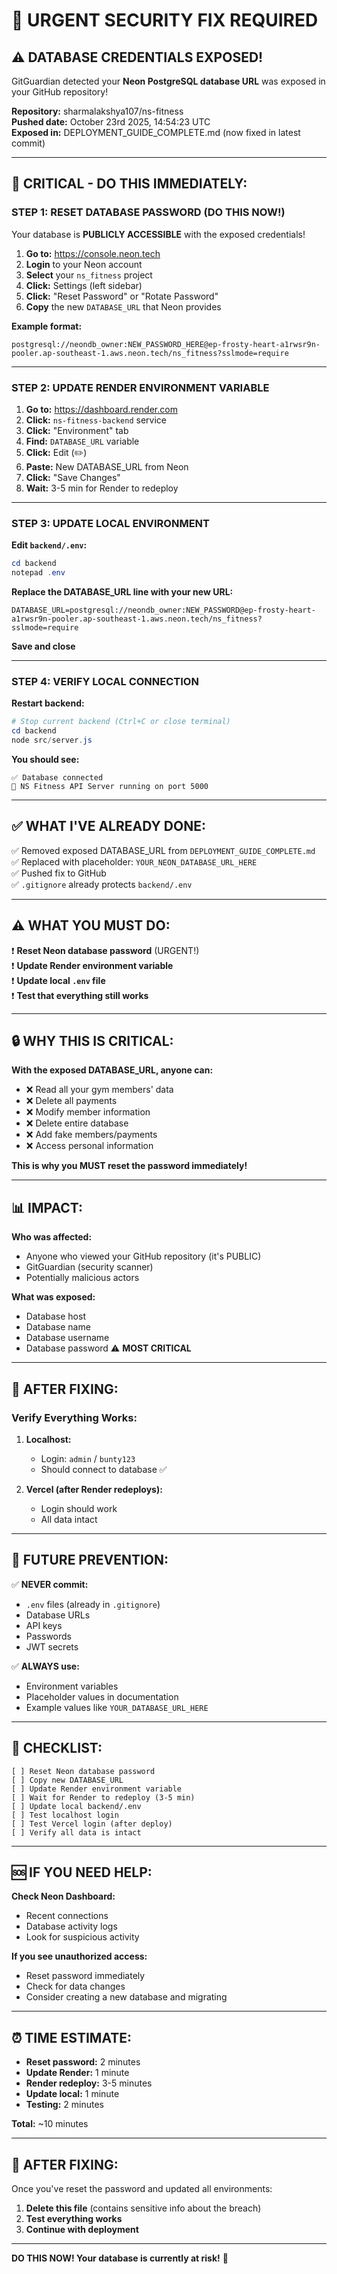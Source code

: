 # 🚨 URGENT SECURITY FIX REQUIRED

## ⚠️ DATABASE CREDENTIALS EXPOSED!

GitGuardian detected your **Neon PostgreSQL database URL** was exposed in your GitHub repository!

**Repository:** sharmalakshya107/ns-fitness  
**Pushed date:** October 23rd 2025, 14:54:23 UTC  
**Exposed in:** DEPLOYMENT_GUIDE_COMPLETE.md (now fixed in latest commit)

---

## 🔴 CRITICAL - DO THIS IMMEDIATELY:

### **STEP 1: RESET DATABASE PASSWORD (DO THIS NOW!)**

Your database is **PUBLICLY ACCESSIBLE** with the exposed credentials!

1. **Go to:** https://console.neon.tech
2. **Login** to your Neon account
3. **Select** your `ns_fitness` project
4. **Click:** Settings (left sidebar)
5. **Click:** "Reset Password" or "Rotate Password"
6. **Copy** the new `DATABASE_URL` that Neon provides

**Example format:**
```
postgresql://neondb_owner:NEW_PASSWORD_HERE@ep-frosty-heart-a1rwsr9n-pooler.ap-southeast-1.aws.neon.tech/ns_fitness?sslmode=require
```

---

### **STEP 2: UPDATE RENDER ENVIRONMENT VARIABLE**

1. **Go to:** https://dashboard.render.com
2. **Click:** `ns-fitness-backend` service
3. **Click:** "Environment" tab
4. **Find:** `DATABASE_URL` variable
5. **Click:** Edit (✏️)
6. **Paste:** New DATABASE_URL from Neon
7. **Click:** "Save Changes"
8. **Wait:** 3-5 min for Render to redeploy

---

### **STEP 3: UPDATE LOCAL ENVIRONMENT**

**Edit `backend/.env`:**
```powershell
cd backend
notepad .env
```

**Replace the DATABASE_URL line with your new URL:**
```env
DATABASE_URL=postgresql://neondb_owner:NEW_PASSWORD@ep-frosty-heart-a1rwsr9n-pooler.ap-southeast-1.aws.neon.tech/ns_fitness?sslmode=require
```

**Save and close**

---

### **STEP 4: VERIFY LOCAL CONNECTION**

**Restart backend:**
```powershell
# Stop current backend (Ctrl+C or close terminal)
cd backend
node src/server.js
```

**You should see:**
```
✅ Database connected
🚀 NS Fitness API Server running on port 5000
```

---

## ✅ WHAT I'VE ALREADY DONE:

✅ Removed exposed DATABASE_URL from `DEPLOYMENT_GUIDE_COMPLETE.md`  
✅ Replaced with placeholder: `YOUR_NEON_DATABASE_URL_HERE`  
✅ Pushed fix to GitHub  
✅ `.gitignore` already protects `backend/.env`  

---

## ⚠️ WHAT YOU MUST DO:

❗ **Reset Neon database password** (URGENT!)  
❗ **Update Render environment variable**  
❗ **Update local `.env` file**  
❗ **Test that everything still works**  

---

## 🔒 WHY THIS IS CRITICAL:

**With the exposed DATABASE_URL, anyone can:**
- ❌ Read all your gym members' data
- ❌ Delete all payments
- ❌ Modify member information
- ❌ Delete entire database
- ❌ Add fake members/payments
- ❌ Access personal information

**This is why you MUST reset the password immediately!**

---

## 📊 IMPACT:

**Who was affected:**
- Anyone who viewed your GitHub repository (it's PUBLIC)
- GitGuardian (security scanner)
- Potentially malicious actors

**What was exposed:**
- Database host
- Database name
- Database username
- Database password ⚠️ **MOST CRITICAL**

---

## 🎯 AFTER FIXING:

### **Verify Everything Works:**

1. **Localhost:**
   - Login: `admin` / `bunty123`
   - Should connect to database ✅

2. **Vercel (after Render redeploys):**
   - Login should work
   - All data intact

---

## 🔐 FUTURE PREVENTION:

✅ **NEVER commit:**
- `.env` files (already in `.gitignore`)
- Database URLs
- API keys
- Passwords
- JWT secrets

✅ **ALWAYS use:**
- Environment variables
- Placeholder values in documentation
- Example values like `YOUR_DATABASE_URL_HERE`

---

## 📝 CHECKLIST:

```
[ ] Reset Neon database password
[ ] Copy new DATABASE_URL
[ ] Update Render environment variable
[ ] Wait for Render to redeploy (3-5 min)
[ ] Update local backend/.env
[ ] Test localhost login
[ ] Test Vercel login (after deploy)
[ ] Verify all data is intact
```

---

## 🆘 IF YOU NEED HELP:

**Check Neon Dashboard:**
- Recent connections
- Database activity logs
- Look for suspicious activity

**If you see unauthorized access:**
- Reset password immediately
- Check for data changes
- Consider creating a new database and migrating

---

## ⏰ TIME ESTIMATE:

- **Reset password:** 2 minutes
- **Update Render:** 1 minute
- **Render redeploy:** 3-5 minutes
- **Update local:** 1 minute
- **Testing:** 2 minutes

**Total:** ~10 minutes

---

## 🚀 AFTER FIXING:

Once you've reset the password and updated all environments:

1. **Delete this file** (contains sensitive info about the breach)
2. **Test everything works**
3. **Continue with deployment**

---

**DO THIS NOW! Your database is currently at risk!** 🚨



